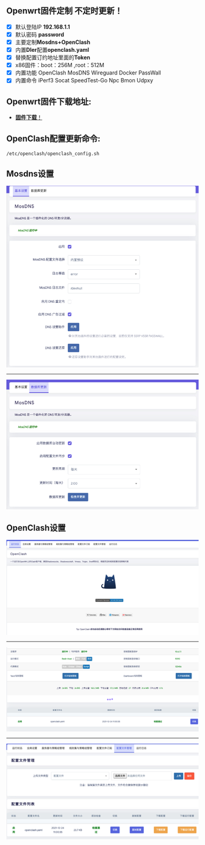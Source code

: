 ## **Openwrt**固件定制 不定时更新！
- [x] 默认登陆IP **192.168.1.1** 
- [x] 默认密码 **password**  
- [x] 主要定制**Mosdns+OpenClash** 
- [x] 内置**Dler**配置**openclash.yaml**
- [x] 替换配置订约地址里面的**Token**
- [x] x86固件：boot：256M ,root：512M
- [x] 内置功能 OpenClash MosDNS Wireguard Docker PassWall 
- [x] 内置命令 iPerf3 Socat SpeedTest-Go Npc Bmon Udpxy

## **Openwrt**固件下载地址:
- [**固件下载**！](https://github.com/fjjonline/op/releases/)


## **OpenClash**配置更新命令:
```
/etc/openclash/openclash_config.sh
```


[mosdns01]:/.jpg/mosdns03.jpg "mosdns01"
[mosdns02]:/.jpg/mosdns04.jpg "mosdns02"
[openclash01]:/.jpg/openclash01.jpg "openclash01"
[openclash02]:/.jpg/openclash02.jpg "openclash02"
[openclash03]:/.jpg/openclash03.jpg "openclash03"



## **Mosdns**设置
![mosdns][mosdns01]	
***
![mosdns][mosdns02]	

## **OpenClash**设置
![openclash][openclash01]	
***
![openclash][openclash02]	
***
![openclash][openclash03]	
